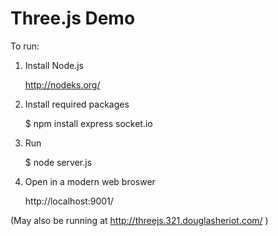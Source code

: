 # Three.js Demo

To run:

1. Install Node.js

	http://nodeks.org/

2. Install required packages

	$ npm install express socket.io

3. Run

	$ node server.js

4. Open in a modern web broswer

	http://localhost:9001/

(May also be running at http://threejs.321.douglasheriot.com/ )

